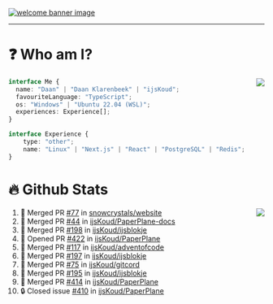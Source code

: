 <h1 align="center" style="display:none;"></h1>

<a href="https://ijskoud.dev/"><img src="https://cdn.ijskoud.dev/files/IIcds5oPKl.png" alt="welcome banner image" /></a>

---

# ❓ Who am I?

<img align="right" src="http://gh-stats.ijskoud.dev/api/top-langs?username=ijsKoud&cache_seconds=1800&layout=compact&hide_border=true&hide_rank=true&show_icons=true&theme=dark&title_color=ffffff&hide_border=true&locale=en" />

```typescript
interface Me {
  name: "Daan" | "Daan Klarenbeek" | "ijsKoud";
  favouriteLanguage: "TypeScript";
  os: "Windows" | "Ubuntu 22.04 (WSL)";
  experiences: Experience[];
}

interface Experience {
    type: "other";
    name: "Linux" | "Next.js" | "React" | "PostgreSQL" | "Redis";
}
```

# 🔥 Github Stats

<img align="right" src="http://gh-stats.ijskoud.dev/api? username=ijsKoud&cache_seconds=1800&hide_border=true&hide_rank=true&show_icons=true&theme=dark&title_color=ffffff&hide_border=true&locale=en">

<!--START_SECTION:activity-->
1. 🎉 Merged PR [#77](https://github.com/snowcrystals/website/pull/77) in [snowcrystals/website](https://github.com/snowcrystals/website)
2. 🎉 Merged PR [#44](https://github.com/ijsKoud/PaperPlane-docs/pull/44) in [ijsKoud/PaperPlane-docs](https://github.com/ijsKoud/PaperPlane-docs)
3. 🎉 Merged PR [#198](https://github.com/ijsKoud/ijsblokje/pull/198) in [ijsKoud/ijsblokje](https://github.com/ijsKoud/ijsblokje)
4. 💪 Opened PR [#422](https://github.com/ijsKoud/PaperPlane/pull/422) in [ijsKoud/PaperPlane](https://github.com/ijsKoud/PaperPlane)
5. 🎉 Merged PR [#117](https://github.com/ijsKoud/adventofcode/pull/117) in [ijsKoud/adventofcode](https://github.com/ijsKoud/adventofcode)
6. 🎉 Merged PR [#197](https://github.com/ijsKoud/ijsblokje/pull/197) in [ijsKoud/ijsblokje](https://github.com/ijsKoud/ijsblokje)
7. 🎉 Merged PR [#75](https://github.com/ijsKoud/gitcord/pull/75) in [ijsKoud/gitcord](https://github.com/ijsKoud/gitcord)
8. 🎉 Merged PR [#195](https://github.com/ijsKoud/ijsblokje/pull/195) in [ijsKoud/ijsblokje](https://github.com/ijsKoud/ijsblokje)
9. 🎉 Merged PR [#414](https://github.com/ijsKoud/PaperPlane/pull/414) in [ijsKoud/PaperPlane](https://github.com/ijsKoud/PaperPlane)
10. 🔒 Closed issue [#410](https://github.com/ijsKoud/PaperPlane/issues/410) in [ijsKoud/PaperPlane](https://github.com/ijsKoud/PaperPlane)
<!--END_SECTION:activity-->

<h1 align="center" style="display:none;"></h1>
